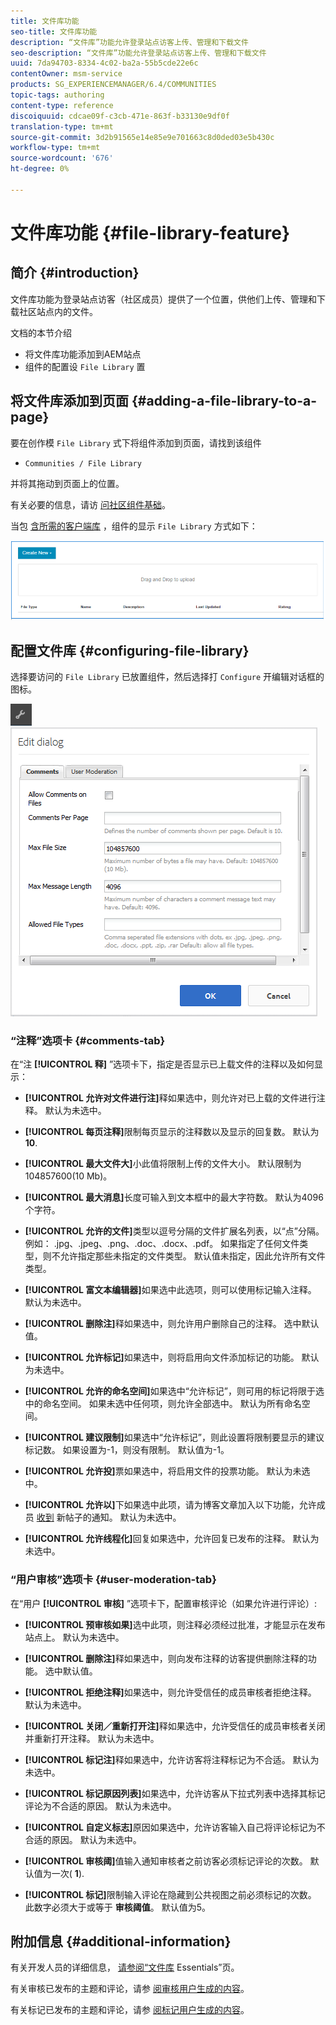 ```yaml
---
title: 文件库功能
seo-title: 文件库功能
description: “文件库”功能允许登录站点访客上传、管理和下载文件
seo-description: “文件库”功能允许登录站点访客上传、管理和下载文件
uuid: 7da94703-8334-4c02-ba2a-55b5cde22e6c
contentOwner: msm-service
products: SG_EXPERIENCEMANAGER/6.4/COMMUNITIES
topic-tags: authoring
content-type: reference
discoiquuid: cdcae09f-c3cb-471e-863f-b33130e9df0f
translation-type: tm+mt
source-git-commit: 3d2b91565e14e85e9e701663c8d0ded03e5b430c
workflow-type: tm+mt
source-wordcount: '676'
ht-degree: 0%

---
```



# 文件库功能 {#file-library-feature}

## 简介 {#introduction}

文件库功能为登录站点访客（社区成员）提供了一个位置，供他们上传、管理和下载社区站点内的文件。

文档的本节介绍

* 将文件库功能添加到AEM站点
* 组件的配置设 `File Library` 置

## 将文件库添加到页面 {#adding-a-file-library-to-a-page}

要在创作模 `File Library` 式下将组件添加到页面，请找到该组件

* `Communities / File Library`

并将其拖动到页面上的位置。

有关必要的信息，请访 [问社区组件基础](basics.md)。

当包 [含所需的客户端库](essentials-file-library.md#essentials-for-client-side) ，组件的显示 `File Library` 方式如下：

![chlimage_1-430](assets/chlimage_1-430.png)

## 配置文件库 {#configuring-file-library}

选择要访问的 `File Library` 已放置组件，然后选择打 `Configure` 开编辑对话框的图标。

![chlimage_1-431](assets/chlimage_1-431.png) ![chlimage_1-432](assets/chlimage_1-432.png)

### “注释”选项卡 {#comments-tab}

在“注 **[!UICONTROL 释]** ”选项卡下，指定是否显示已上载文件的注释以及如何显示：

* **[!UICONTROL 允许对文件进行注]**&#x200B;释如果选中，则允许对已上载的文件进行注释。 默认为未选中。

* **[!UICONTROL 每页注释]**&#x200B;限制每页显示的注释数以及显示的回复数。 默认为 
**10**.

* **[!UICONTROL 最大文件大]**&#x200B;小此值将限制上传的文件大小。 默认限制为104857600(10 Mb)。

* **[!UICONTROL 最大消息]**&#x200B;长度可输入到文本框中的最大字符数。 默认为4096个字符。

* **[!UICONTROL 允许的文件]**&#x200B;类型以逗号分隔的文件扩展名列表，以“点”分隔。 例如： .jpg、.jpeg、.png、.doc、.docx、.pdf。 如果指定了任何文件类型，则不允许指定那些未指定的文件类型。 默认值未指定，因此允许所有文件类型。

* **[!UICONTROL 富文本编辑器]**&#x200B;如果选中此选项，则可以使用标记输入注释。 默认为未选中。

* **[!UICONTROL 删除注]**&#x200B;释如果选中，则允许用户删除自己的注释。 选中默认值。

* **[!UICONTROL 允许标记]**&#x200B;如果选中，则将启用向文件添加标记的功能。 默认为未选中。

* **[!UICONTROL 允许的命名空间]**&#x200B;如果选中“允许标记”，则可用的标记将限于选中的命名空间。 如果未选中任何项，则允许全部选中。 默认为所有命名空间。

* **[!UICONTROL 建议限制]**&#x200B;如果选中“允许标记”，则此设置将限制要显示的建议标记数。 如果设置为-1，则没有限制。 默认值为-1。

* **[!UICONTROL 允许投]**&#x200B;票如果选中，将启用文件的投票功能。 默认为未选中。

* **[!UICONTROL 允许以]**&#x200B;下如果选中此项，请为博客文章加入以下功能，允许成员 [收到](notifications.md) 新帖子的通知。 默认为未选中。

* **[!UICONTROL 允许线程化]**&#x200B;回复如果选中，允许回复已发布的注释。 默认为未选中。

### “用户审核”选项卡 {#user-moderation-tab}

在“用户 **[!UICONTROL 审核]** ”选项卡下，配置审核评论（如果允许进行评论）:

* **[!UICONTROL 预审核如果]**&#x200B;选中此项，则注释必须经过批准，才能显示在发布站点上。 默认为未选中。

* **[!UICONTROL 删除注]**&#x200B;释如果选中，则向发布注释的访客提供删除注释的功能。 选中默认值。

* **[!UICONTROL 拒绝注释]**&#x200B;如果选中，则允许受信任的成员审核者拒绝注释。 默认为未选中。

* **[!UICONTROL 关闭／重新打开注]**&#x200B;释如果选中，允许受信任的成员审核者关闭并重新打开注释。 默认为未选中。

* **[!UICONTROL 标记注]**&#x200B;释如果选中，允许访客将注释标记为不合适。 默认为未选中。

* **[!UICONTROL 标记原因列表]**&#x200B;如果选中，允许访客从下拉式列表中选择其标记评论为不合适的原因。 默认为未选中。

* **[!UICONTROL 自定义标志]**&#x200B;原因如果选中，允许访客输入自己将评论标记为不合适的原因。 默认为未选中。

* **[!UICONTROL 审核阈]**&#x200B;值输入通知审核者之前访客必须标记评论的次数。 默认值为一次(
**1**).

* **[!UICONTROL 标记]**&#x200B;限制输入评论在隐藏到公共视图之前必须标记的次数。 此数字必须大于或等于 
**审核阈值**。 默认值为5。

## 附加信息 {#additional-information}

有关开发人员的详细信息， [请参阅“文件库](essentials-file-library.md) Essentials”页。

有关审核已发布的主题和评论，请参 [阅审核用户生成的内容](moderate-ugc.md)。

有关标记已发布的主题和评论，请参 [阅标记用户生成的内容](tag-ugc.md)。
